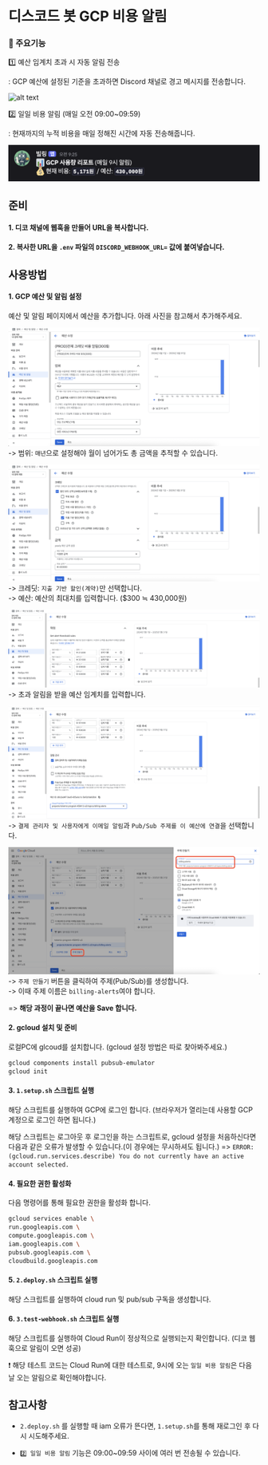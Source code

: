 # 디스코드 봇 GCP 비용 알림

### 📌 주요기능 

1️⃣ 예산 임계치 초과 시 자동 알림 전송

: GCP 예산에 설정된 기준을 초과하면 Discord 채널로 경고 메시지를 전송합니다.

![alt text](image.png)

2️⃣ 일일 비용 알림 (매일 오전 09:00~09:59)

: 현재까지의 누적 비용을 매일 정해진 시간에 자동 전송해줍니다.

![alt text](images/image7.png)

## 준비

#### 1. 디코 채널에 웹훅을 만들어 URL을 복사합니다.

#### 2. 복사한 URL을 `.env` 파일의 `DISCORD_WEBHOOK_URL=` 값에 붙여넣습니다.

## 사용방법
#### 1. GCP 예산 및 알림 설정
예산 및 알림 페이지에서 예산을 추가합니다. 아래 사진을 참고해서 추가해주세요.

![alt text](images/image1.png)
-> 범위: `매년`으로 설정해야 월이 넘어가도 총 금액을 추적할 수 있습니다.

![alt text](images/image2.png)
-> 크레딧: `지출 기반 할인(계약)`만 선택합니다.<br>
-> 예산: 예산의 최대치를 입력합니다. ($300 ≒ 430,000원)

![alt text](images/image3.png)
-> 초과 알림을 받을 예산 임계치를 입력합니다.

![alt text](images/image4.png)
-> `결제 관리자 및 사용자에게 이메일 알림`과 `Pub/Sub 주제를 이 예산에 연결`을 선택합니다.

![alt text](images/image5.png)
-> `주제 만들기` 버튼을 클릭하여 주제(Pub/Sub)를 생성합니다.<br>
-> 이때 주제 이름은 `billing-alerts`여야 합니다.

=> **해당 과정이 끝나면 예산을 Save 합니다.**

#### 2. gcloud 설치 및 준비
로컬PC에 glcoud를 설치합니다. (gcloud 설정 방법은 따로 찾아봐주세요.)

```bash
gcloud components install pubsub-emulator
gcloud init
```

#### 3. `1.setup.sh` 스크립트 실행
해당 스크립트를 실행하여 GCP에 로그인 합니다.
(브라우저가 열리는데 사용할 GCP 계정으로 로그인 하면 됩니다.)

해당 스크립트는 로그아웃 후 로그인을 하는 스크립트로, gcloud 설정을 처음하신다면 다음과 같은 오류가 발생할 수 있습니다.(이 경우에는 무시하셔도 됩니다.) =>
`ERROR: (gcloud.run.services.describe) You do not currently have an active account selected.` 

#### 4. 필요한 권한 활성화
다음 명령어를 통해 필요한 권한을 활성화 합니다.
```bash
gcloud services enable \
run.googleapis.com \
compute.googleapis.com \
iam.googleapis.com \
pubsub.googleapis.com \
cloudbuild.googleapis.com
```

#### 5. `2.deploy.sh` 스크립트 실행
해당 스크립트를 실행하여 cloud run 및 pub/sub 구독을 생성합니다.

#### 6. `3.test-webhook.sh` 스크립트 실행
해당 스크립트를 실행하여 Cloud Run이 정상적으로 실행되는지 확인합니다. (디코 웹훅으로 알림이 오면 성공)

❗ 해당 테스트 코드는 Cloud Run에 대한 테스트로, 9시에 오는 `일일 비용 알림`은 다음 날 오는 알림으로 확인해야합니다.



## 참고사항

- `2.deploy.sh` 를 실행할 때 iam 오류가 뜬다면, `1.setup.sh`를 통해 재로그인 후 다시 시도해주세요.

- `2️⃣ 일일 비용 알림` 기능은 09:00~09:59 사이에 여러 번 전송될 수 있습니다.